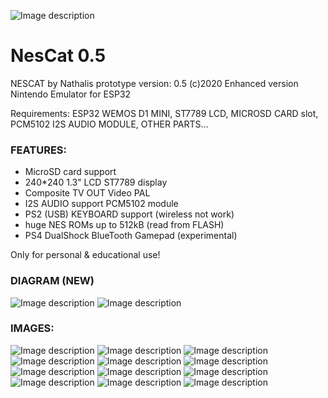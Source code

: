 ![Image description](../../raw/main/NESCAT_icon.png)

# NesCat 0.5

NESCAT by Nathalis
prototype version: 0.5 (c)2020
Enhanced version Nintendo Emulator for ESP32

Requirements: ESP32 WEMOS D1 MINI, ST7789 LCD, MICROSD CARD slot,
PCM5102 I2S AUDIO MODULE, OTHER PARTS...


### FEATURES:

- MicroSD card support
- 240*240 1.3" LCD ST7789 display                  
- Composite TV OUT Video PAL
- I2S AUDIO support PCM5102 module
- PS2 (USB) KEYBOARD support (wireless not work)
- huge NES ROMs up to 512kB (read from FLASH)
- PS4 DualShock BlueTooth Gamepad (experimental)

Only for personal & educational use! 

### DIAGRAM (NEW)
![Image description](../../raw/main/PCB/SCHEMATIC.png)
![Image description](../../raw/main/PCB/BOARD.png)


### IMAGES:

![Image description](../../raw/main/Images/001.jpg)
![Image description](../../raw/main/Images/002.jpg)
![Image description](../../raw/main/Images/003.jpg)
![Image description](../../raw/main/Images/004.jpg)
![Image description](../../raw/main/Images/005.jpg)
![Image description](../../raw/main/Images/006.jpg)
![Image description](../../raw/main/Images/007.jpg)
![Image description](../../raw/main/Images/008.jpg)
![Image description](../../raw/main/Images/009.jpg)
![Image description](../../raw/main/Images/010.jpg)
![Image description](../../raw/main/Images/011.jpg)
![Image description](../../raw/main/Images/012.jpg)


